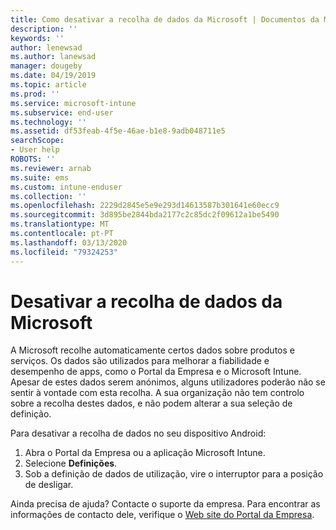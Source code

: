 ```yaml
---
title: Como desativar a recolha de dados da Microsoft | Documentos da Microsoft
description: ''
keywords: ''
author: lenewsad
ms.author: lanewsad
manager: dougeby
ms.date: 04/19/2019
ms.topic: article
ms.prod: ''
ms.service: microsoft-intune
ms.subservice: end-user
ms.technology: ''
ms.assetid: df53feab-4f5e-46ae-b1e8-9adb048711e5
searchScope:
- User help
ROBOTS: ''
ms.reviewer: arnab
ms.suite: ems
ms.custom: intune-enduser
ms.collection: ''
ms.openlocfilehash: 2229d2845e5e9e293d14613587b301641e60ecc9
ms.sourcegitcommit: 3d895be2844bda2177c2c85dc2f09612a1be5490
ms.translationtype: MT
ms.contentlocale: pt-PT
ms.lasthandoff: 03/13/2020
ms.locfileid: "79324253"
---
```

# <a name="turn-off-microsoft-usage-data-collection"></a>Desativar a recolha de dados da Microsoft

A Microsoft recolhe automaticamente certos dados sobre produtos e serviços. Os dados são utilizados para melhorar a fiabilidade e desempenho de apps, como o Portal da Empresa e o Microsoft Intune. Apesar de estes dados serem anónimos, alguns utilizadores poderão não se sentir à vontade com esta recolha. A sua organização não tem controlo sobre a recolha destes dados, e não podem alterar a sua seleção de definição.   

Para desativar a recolha de dados no seu dispositivo Android:  

1. Abra o Portal da Empresa ou a aplicação Microsoft Intune.
2. Selecione **Definições**.
3. Sob a definição de dados de utilização, vire o interruptor para a posição de desligar. 

Ainda precisa de ajuda? Contacte o suporte da empresa. Para encontrar as informações de contacto dele, verifique o [Web site do Portal da Empresa](https://go.microsoft.com/fwlink/?linkid=2010980).
